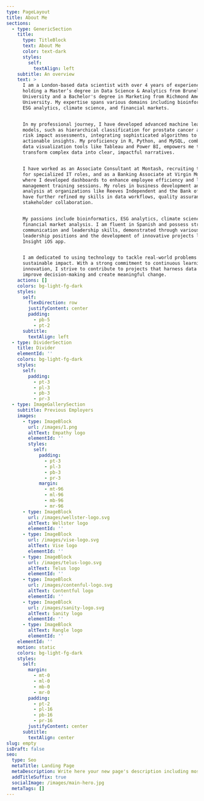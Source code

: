 ```yaml
---
type: PageLayout
title: About Me
sections:
  - type: GenericSection
    title:
      type: TitleBlock
      text: About Me
      color: text-dark
      styles:
        self:
          textAlign: left
    subtitle: An overview
    text: >
      I am a London-based data scientist with over 4 years of experience,
      holding a Master’s degree in Data Science & Analytics from Brunel
      University and a Bachelor's degree in Marketing from Richmond American
      University. My expertise spans various domains including bioinformatics,
      ESG analytics, climate science, and financial markets.


      In my professional journey, I have developed advanced machine learning
      models, such as hierarchical classification for prostate cancer and ESG
      risk impact assessments, integrating sophisticated algorithms to derive
      actionable insights. My proficiency in R, Python, and MySQL, combined with
      data visualization tools like Tableau and Power BI, empowers me to
      transform complex data into clear, impactful narratives.


      I have worked as an Associate Consultant at Montash, recruiting top talent
      for specialized IT roles, and as a Banking Associate at Virgin Money,
      where I developed dashboards to enhance employee efficiency and led data
      management training sessions. My roles in business development and data
      analysis at organizations like Reeves Independent and the Bank of England
      have further refined my skills in data workflows, quality assurance, and
      stakeholder collaboration.


      My passions include bioinformatics, ESG analytics, climate science, and
      financial market analysis. I am fluent in Spanish and possess strong
      communication and leadership skills, demonstrated through various
      leadership positions and the development of innovative projects like the
      Insight iOS app.


      I am dedicated to using technology to tackle real-world problems and drive
      sustainable impact. With a strong commitment to continuous learning and
      innovation, I strive to contribute to projects that harness data to
      improve decision-making and create meaningful change.
    actions: []
    colors: bg-light-fg-dark
    styles:
      self:
        flexDirection: row
        justifyContent: center
        padding:
          - pb-5
          - pt-2
      subtitle:
        textAlign: left
  - type: DividerSection
    title: Divider
    elementId: ''
    colors: bg-light-fg-dark
    styles:
      self:
        padding:
          - pt-3
          - pl-3
          - pb-3
          - pr-3
  - type: ImageGallerySection
    subtitle: Previous Employers
    images:
      - type: ImageBlock
        url: /images/1.png
        altText: Empathy logo
        elementId: ''
        styles:
          self:
            padding:
              - pt-3
              - pl-3
              - pb-3
              - pr-3
            margin:
              - mt-96
              - ml-96
              - mb-96
              - mr-96
      - type: ImageBlock
        url: /images/wellster-logo.svg
        altText: Wellster logo
        elementId: ''
      - type: ImageBlock
        url: /images/vise-logo.svg
        altText: Vise logo
        elementId: ''
      - type: ImageBlock
        url: /images/telus-logo.svg
        altText: Telus logo
        elementId: ''
      - type: ImageBlock
        url: /images/contenful-logo.svg
        altText: Contentful logo
        elementId: ''
      - type: ImageBlock
        url: /images/sanity-logo.svg
        altText: Sanity logo
        elementId: ''
      - type: ImageBlock
        altText: Rangle logo
        elementId: ''
    elementId: ''
    motion: static
    colors: bg-light-fg-dark
    styles:
      self:
        margin:
          - mt-0
          - ml-0
          - mb-0
          - mr-0
        padding:
          - pt-2
          - pl-16
          - pb-16
          - pr-16
        justifyContent: center
      subtitle:
        textAlign: center
slug: empty
isDraft: false
seo:
  type: Seo
  metaTitle: Landing Page
  metaDescription: Write here your new page's description including most relevant keywords.
  addTitleSuffix: true
  socialImage: /images/main-hero.jpg
  metaTags: []
---
```

